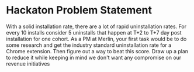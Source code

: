 # Hackaton Problem Statement
With a solid installation rate, there are a lot of rapid uninstallation rates.
 For every 10 installs consider 5 uninstalls that happen at T+2 to T+7 day
 post installation for one cohort. 
As a PM at Merlin, your first task would be to do some research and get
 the industry standard uninstallation rate for a Chrome extension. Then
 figure out a way to beat this score. Draw up a plan to reduce it while
 keeping in mind we don't want any compromise on our revenue initiatives
